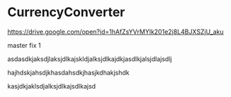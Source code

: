 # CurrencyConverter

https://drive.google.com/open?id=1hAfZsYVrMYlk201e2j8L4BJXSZjU_aku


master fix 1

asdasdkjaksdjlaksjdlkajskldjalksjdlkajdkjasdlkjalsjdlajsdlj

hajhdskjahsdjkhasdahsdkjhasjkdhakjshdk

kasjdkjaklsdjalksjdlkajsdlkajsd
